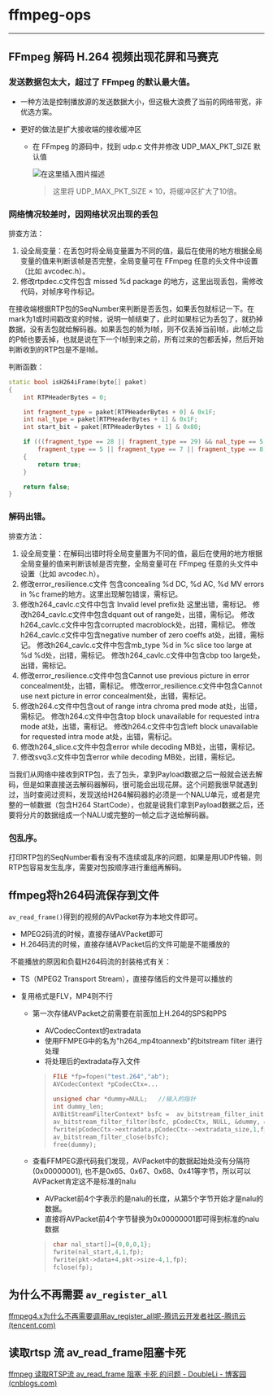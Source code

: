 # ffmpeg-ops

---



## FFmpeg 解码 H.264 视频出现花屏和马赛克

### 发送数据包太大，超过了 FFmpeg 的默认最大值。

- 一种方法是控制播放源的发送数据大小，但这极大浪费了当前的网络带宽，非优选方案。

- 更好的做法是扩大接收端的接收缓冲区

  - 在 FFmpeg 的源码中，找到 udp.c 文件并修改 UDP_MAX_PKT_SIZE 默认值

    ![在这里插入图片描述](https://img-blog.csdnimg.cn/2020061522454561.png#pic_center)

    > 这里将 UDP_MAX_PKT_SIZE × 10，将缓冲区扩大了10倍。

### 网络情况较差时，因网络状况出现的丢包

排查方法：

1. 设全局变量：在丢包时将全局变量置为不同的值，最后在使用的地方根据全局变量的值来判断该帧是否完整，全局变量可在 FFmpeg 任意的头文件中设置（比如 avcodec.h）。
2. 修改rtpdec.c文件包含 missed %d package 的地方，这里出现丢包，需修改代码，对帧序号作标记。

​		在接收端根据RTP包的SeqNumber来判断是否丢包，如果丢包就标记一下。在mark为1或时间戳改变的时候，说明一帧结束了，此时如果标记为丢包了，就扔掉数据，没有丢包就给解码器。如果丢包的帧为I帧，则不仅丢掉当前I帧，此I帧之后的P帧也要丢掉，也就是说在下一个I帧到来之前，所有过来的包都丢掉，然后开始判断收到的RTP包是不是I帧。

判断函数：

```cpp
static bool isH264iFrame(byte[] paket)
{
	int RTPHeaderBytes = 0;

	int fragment_type = paket[RTPHeaderBytes + 0] & 0x1F;
	int nal_type = paket[RTPHeaderBytes + 1] & 0x1F;
	int start_bit = paket[RTPHeaderBytes + 1] & 0x80;

	if (((fragment_type == 28 || fragment_type == 29) && nal_type == 5 && start_bit == 128) ||
		fragment_type == 5 || fragment_type == 7 || fragment_type == 8)
	{
		return true;
	}

	return false;
}
```

### 解码出错。

排查方法：

1. 设全局变量：在解码出错时将全局变量置为不同的值，最后在使用的地方根据全局变量的值来判断该帧是否完整，全局变量可在 FFmpeg 任意的头文件中设置（比如 avcodec.h）。
2. 修改error_resilience.c文件 包含concealing %d DC, %d AC, %d MV errors in %c frame的地方。这里出现解包错误，需标记。
3. 修改h264_cavlc.c文件中包含 Invalid level prefix处 这里出错，需标记。
   修改h264_cavlc.c文件中包含dquant out of range处，出错，需标记。
   修改h264_cavlc.c文件中包含corrupted macroblock处，出错，需标记。
   修改h264_cavlc.c文件中包含negative number of zero coeffs at处，出错，需标记。
   修改h264_cavlc.c文件中包含mb_type %d in %c slice too large at %d %d处，出错，需标记。
   修改h264_cavlc.c文件中包含cbp too large处，出错，需标记。
4. 修改error_resilience.c文件中包含Cannot use previous picture in error concealment处，出错，需标记。
   修改error_resilience.c文件中包含Cannot use next picture in error concealment处，出错，需标记。
5. 修改h264.c文件中包含out of range intra chroma pred mode at处，出错，需标记。
   修改h264.c文件中包含top block unavailable for requested intra mode at处，出错，需标记。
   修改h264.c文件中包含left block unavailable for requested intra mode at处，出错，需标记。
6. 修改h264_slice.c文件中包含error while decoding MB处，出错，需标记。
7. 修改svq3.c文件中包含error while decoding MB处，出错，需标记。

当我们从网络中接收到RTP包，去了包头，拿到Payload数据之后一般就会送去解码，但是如果直接送去解码器解码，很可能会出现花屏。这个问题我很早就遇到过，当时查阅过资料，发现送给H264解码器的必须是一个NALU单元，或者是完整的一帧数据（包含H264 StartCode），也就是说我们拿到Payload数据之后，还要将分片的数据组成一个NALU或完整的一帧之后才送给解码器。

### 包乱序。

打印RTP包的SeqNumber看有没有不连续或乱序的问题，如果是用UDP传输，则RTP包容易发生乱序，需要对包按顺序进行重组再解码。



## ffmpeg将h264码流保存到文件

​		`av_read_frame()`得到的视频的AVPacket存为本地文件即可。

- MPEG2码流的时候，直接存储AVPacket即可
- H.264码流的时候，直接存储AVPacket后的文件可能是不能播放的

​		不能播放的原因和负载H264码流的封装格式有关：

- TS（MPEG2 Transport Stream），直接存储后的文件是可以播放的

- 复用格式是FLV，MP4则不行

  - 第一次存储AVPacket之前需要在前面加上H.264的SPS和PPS

    - AVCodecContext的extradata
    - 使用FFMPEG中的名为"h264_mp4toannexb"的bitstream filter 进行处理
    - 将处理后的extradata存入文件

    > ```c
    > FILE *fp=fopen("test.264","ab");
    > AVCodecContext *pCodecCtx=... 
    >     
    > unsigned char *dummy=NULL;   //输入的指针  
    > int dummy_len;  
    > AVBitStreamFilterContext* bsfc =  av_bitstream_filter_init("h264_mp4toannexb");    
    > av_bitstream_filter_filter(bsfc, pCodecCtx, NULL, &dummy, &dummy_len, NULL, 0, 0);  
    > fwrite(pCodecCtx->extradata,pCodecCtx-->extradata_size,1,fp);  
    > av_bitstream_filter_close(bsfc);    
    > free(dummy);  
    > ```

  - 查看FFMPEG源代码我们发现，AVPacket中的数据起始处没有分隔符(0x00000001), 也不是0x65、0x67、0x68、0x41等字节，所以可以AVPacket肯定这不是标准的nalu

    - AVPacket前4个字表示的是nalu的长度，从第5个字节开始才是nalu的数据。
    - 直接将AVPacket前4个字节替换为0x00000001即可得到标准的nalu数据

    > ```c
    > char nal_start[]={0,0,0,1};  
    > fwrite(nal_start,4,1,fp);  
    > fwrite(pkt->data+4,pkt->size-4,1,fp);  
    > fclose(fp);  
    > ```









## 为什么不再需要 `av_register_all`

[ffmpeg4.x为什么不再需要调用av_register_all呢-腾讯云开发者社区-腾讯云 (tencent.com)](https://cloud.tencent.com/developer/article/1910867)









## 读取rtsp 流 av_read_frame阻塞卡死

[ffmpeg 读取RTSP流 av_read_frame 阻塞 卡死 的问题 - DoubleLi - 博客园 (cnblogs.com)](https://www.cnblogs.com/lidabo/p/17225678.html)
